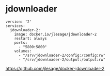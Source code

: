 # jdownloader

```docker
version: '2'
services:
  jdownloader-2:
    image: docker.io/jlesage/jdownloader-2
    restart: always
    ports:
      - "5800:5800"
    volumes:
      - "/srv/jdownloader-2/config:/config:rw"
      - "/srv/jdownloader-2/output:/output:rw"

```

https://github.com/jlesage/docker-jdownloader-2
